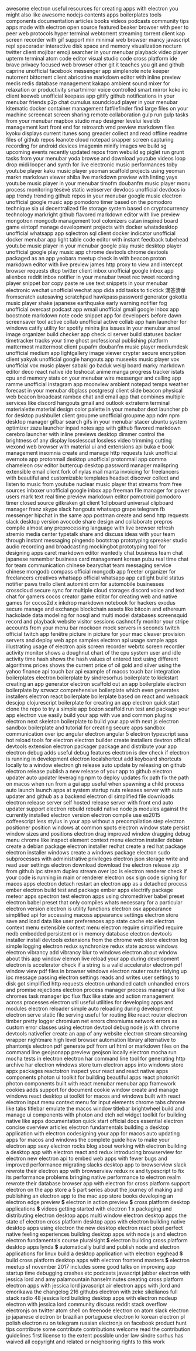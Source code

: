 awesome electron useful resources for creating apps with electron you might also like awesome nodejs contents apps boilerplates tools components documentation articles books videos podcasts community tips apps made with electron open source featured beaker browser with peer to peer web protocols hyper terminal webtorrent streaming torrent client kap screen recorder with gif support min minimal web browser mancy javascript repl spaceradar interactive disk space and memory visualization nocturn twitter client mojibar emoji searcher in your menubar playback video player upterm terminal atom code editor visual studio code cross platform ide brave privacy focused web browser other git it teaches you git and github caprine unofficial facebook messenger app simplenote note keeper nutorrent bittorrent client abricotine markdown editor with inline preview medis redis database management kakapo ambient sound mixer for relaxation or productivity smartmirror voice controlled smart mirror koko irc client keeweb unofficial keepass app gitify github notifications in your menubar friends p2p chat cumulus soundcloud player in your menubar kitematic docker container management fatfilefinder find large files on your machine screencat screen sharing remote collaboration gulp run gulp tasks from your menubar mapbox studio map designer levelui leveldb management kart front end for retroarch vmd preview markdown files kyoku displays current itunes song greader collect and read offline readme files of github repos leanote cloud notepad snapper screen capturing recording for android devices imagemin minify images we build sg upcoming events recently updated repos from webuild sg piglet run grunt tasks from your menubar yoda browse and download youtube videos loop drop midi looper and synth for live electronic music performances toby youtube player kaku music player yeoman scaffold projects using yeoman markn markdown viewer shiba live markdown preview with linting yays youtube music player in your menubar timofm doubanfm music player monu process monitoring tèsèvè static webserver devdocs unofficial devdocs io app trendy trending github repos in your menubar google music electron unofficial google music app pomodoro timer based on the pomodoro technique sia ui decentralized file storage system based on cryptocurrency technology markright github flavored markdown editor with live preview mongotron mongodb management tool colonizers catan inspired board game eintopf manage development projects with docker whatsdesktop unofficial whatsapp app sqlectron sql client docker indicator unofficial docker menubar app light table code editor with instant feedback tubehead youtube music player in your menubar google play music desktop player unofficial google play music app chrome devtools chrome devtools packaged as an app yeobara meetup check in with beacon proton markdown editor with live preview james http proxy to view and intercept browser requests dtcp twitter client inbox unofficial google inbox app alienbox reddit inbox notifier in your menubar tweet rec tweet recording player snippet bar copy paste re use text snippets in your menubar electronic wechat unofficial wechat app dida add tasks to ticktick 滴答清单 fromscratch autosaving scratchpad hawkpass password generator gokotta music player shake japanese earthquake early warning notifier fog unofficial overcast podcast app wmail unofficial gmail google inbox app boostnote markdown note code snippet app for developers before dawn screensaver tool active collab unofficial active collab app hain launcher for windows catify utility for spotify minira jira issues in your menubar ansel image organizer build checker app check ci server build statuses backer timetracker tracks your time ghost professional publishing platform mattermost mattermost client pupafm doubanfm music player mediumdesk unofficial medium app lightgallery image viewer crypter secure encryption client yakyak unofficial google hangouts app museeks music player vox unofficial vox music player sabaki go baduk weiqi board marky markdown editor deco react native ide toshocat anime manga progress tracker istats cpu and memory stats on your menubar wire messenger and calling app ramme unofficial instagram app moonview ambient notepad temps weather forecast in your menubar dbglass postgresql client slide beacon physical web beacon broadcast rambox chat and email app that combines multiple services like discord hangouts gmail and outlook extraterm terminal materialette material design color palette in your menubar dext launcher pb for desktop pushbullet client groupme unofficial groupme app ndm npm desktop manager gifbar search gifs in your menubar stacer ubuntu system optimizer zazu launcher inpad notes app with github flavored markdown cerebro launcher with inline previews desktop dimmer control the brightness of any display losslesscut lossless video trimming cutting wexond web browser with material ui and extensions api buka e book management insomnia create and manage http requests tusk unofficial evernote app protonmail desktop unofficial protonmail app comma chameleon csv editor buttercup desktop password manager mailspring extensible email client fork of nylas mail manta invoicing for freelancers with beautiful and customizable templates headset discover collect and listen to music from youtube nuclear music player that streams from free sources inboxer unofficial google inbox app freeman file manager for power users mark text real time preview markdown editor pomotroid pomodoro timer closed source gitkraken git client 1clipboard universal clipboard manager franz skype slack hangouts whatsapp grape telegram fb messenger hipchat in the same app postman create and send http requests slack desktop version avocode share design and collaborate prepros compile almost any preprocessing language with live browser refresh stremio media center typetalk share and discuss ideas with your team through instant messaging pingendo bootstrap prototyping spreaker studio audio recording and broadcasting mockingbot prototyping tool for designing apps caret markdown editor wantedly chat business team chat japanese remember business card management korean pubu real time chat for team communication chinese bearychat team messaging service chinese mongodb compass official mongodb app freeter organizer for freelancers creatives whatsapp official whatsapp app catlight build status notifier paws trello client automint crm for automobile businesses crosscloud secure sync for multiple cloud storages discord voice and text chat for gamers cocos creator game editor for creating web and native games for cocos2d x inkdrop markdown notebook for hackers exodus secure manage and exchange blockchain assets like bitcoin and ethereum hackolade data modeling for nosql and multi model databases screensquid record and playback website visitor sessions cashnotify monitor your stripe accounts from your menu bar mockoon mock servers in seconds twitch official twitch app fenêtre picture in picture for your mac cleaver provision servers and deploy web apps samples electron api usage sample apps illustrating usage of electron apis screen recorder webrtc screen recorder activity monitor shows a doughnut chart of the cpu system user and idle activity time hash shows the hash values of entered text using different algorithms prices shows the current price of oil gold and silver using the yahoo finance api touch bar api example of macos touch bar integration boilerplates electron boilerplate by sindresorhus boilerplate to kickstart creating an app generator electron scaffold out an app boilerplate electron boilerplate by szwacz comprehensive boilerplate which even generates installers electron react boilerplate boilerplate based on react and webpack descjop clojurescript boilerplate for creating an app electron quick start clone the repo to try a simple app bozon scaffold run test and package your app electron vue easily build your app with vue and common plugins electron next skeleton boilerplate to build your app with next js electron sandbox boilerplate and tutorial for creating secure apps sandbox communication over ipc angular electron angular 5 electron typescript sass hot reload tools for electron electron builder create installers devtron official devtools extension electron packager package and distribute your app electron debug adds useful debug features electron is dev check if electron is running in development electron localshortcut add keyboard shortcuts locally to a window electron gh release auto update by releasing on github electron release publish a new release of your app to github electron updater auto updater leveraging npm to deploy updates fix path fix the path on macos when run from a gui app useful when spawning a child process auto launch launch apps at system startup nuts releases server with auto updater and github as a backend electron dl simplified file downloads electron release server self hosted release server with front end auto updater support electron rebuild rebuild native node js modules against the currently installed electron version electron compile use es2015 coffeescript less stylus in your app without a precompilation step electron positioner position windows at common spots electron window state persist window sizes and positions electron drag improved window dragging debug menu chrome like inspect element context menu electron installer debian create a debian package electron installer redhat create a red hat package electron installer windows create a windows package electron sudo subprocesses with administrative privileges electron json storage write and read user settings electron download download the electron release zip from github ipc stream duplex stream over ipc is electron renderer check if your code is running in main or renderer electron osx sign code signing for macos apps electron detach restart an electron app as a detached process ember electron build test and package ember apps electrify package meteor apps spectron test electron apps using chromedriver babel preset electron babel preset that only compiles whats necessary for a particular electron version electron is utility functions electron osx appearance simplified api for accessing macoss appearance settings electron store save and load data like user preferences app state cache etc electron context menu extensible context menu electron require simplified require nedb embedded persistent or in memory database electron devtools installer install devtools extensions from the chrome web store electron log simple logging electron redux synchronize redux state across windows electron vibrancy add vibrancy blur to windows electron about window about this app window elemon live reload your app during development electron is accelerator check if a string is a valid accelerator electron pdf window view pdf files in browser windows electron router router tidying up ipc message passing electron settings reads and writes user settings to disk got simplified http requests electron unhandled catch unhandled errors and promise rejections electron process manager process manager ui like chromes task manager ipc flux flux like state and action management across processes electron util useful utilities for developing apps and modules electron reloader simple auto reloading during development electron serve static file serving useful for routing like react router electron timber pretty logger chromium net errors chromiums network errors as custom error classes using electron devtool debug node js with chrome devtools nativefier create an app of any website electron stream streaming wrapper nightmare high level browser automation library alternative to phantomjs electron pdf generate pdf from url html or markdown files on the command line geojsonapp preview geojson locally electron mocha run mocha tests in electron electron har command line tool for generating http archive har electron windows store turn electron apps into windows store appx packages reactotron inspect your react and react native apps components photon ui toolkit for building beautiful apps react photonkit photon components built with react menubar menubar app framework cookies adds support for document cookie window create and manage windows react desktop ui toolkit for macos and windows built with react electron input menu context menu for input elements chrome tabs chrome like tabs titlebar emulate the macos window titlebar brightwheel build and manage ui components with photon and etch xel widget toolkit for building native like apps documentation quick start official docs essential electron concise overview articles electron fundamentals building a desktop application with electron codesigning your app for macos auto updating apps for macos and windows the complete guide how to make your electron app sexy electron rocks blog about working with electron building a desktop app with electron react and redux introducing browserview for electron new electron api to embed web apps with fewer bugs and improved performance migrating slacks desktop app to browserview slack rewrote their electron app with browserview redux rx and typescript to fix its performance problems bringing native performance to electron realm rewrote their database browser app with electron for cross platform support electron on the app store a 5 part series about the journey of making and publishing an electron app to the mac app store books developing an electron edge preview 💲 electron in action preview 💲 cross platform desktop applications 💲 videos getting started with electron 1 x packaging and distributing electron desktop apps multi window electron desktop apps the state of electron cross platform desktop apps with electron building native desktop apps using electron the new desktop electron react pixel perfect native feeling experiences building desktop apps with node js and electron electron fundamentals course pluralsight 💲 electron building cross platform desktop apps lynda 💲 automatically build and publish node and electron applications for linux build a desktop application with electron egghead 💲 build cross platform desktop apps with electron frontend masters 💲 electron meetup sf november 2017 includes some good talks on improving app startup time debugging crashes etc podcasts javascript jabber electron with jessica lord and amy palamountain hanselminutes creating cross platform electron apps with jessica lord javascript air electron apps with jlord and emorikawa the changelog 216 githubs electron with zeke sikelianos full stack radio 48 jessica lord building desktop apps with electron nodeup electron with jessica lord community discuss reddit stack overflow electronjs on twitter atom shell on freenode electron on atom slack electron jp japanese electron br brazilian portuguese electron kr korean electron pl polish electron ru on telegram russian electronjs on facebook product hunt tips contribute some contribute contributions welcome read the contribution guidelines first license to the extent possible under law sindre sorhus has waived all copyright and related or neighboring rights to this work